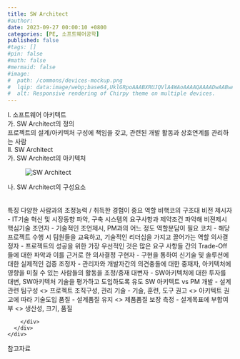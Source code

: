 ```yaml
---
title: SW Architect
#author: 
date: 2023-09-27 00:00:10 +0800
categories: [PE, 소프트웨어공학]
published: false
#tags: []
#pin: false
#math: false
#mermaid: false
#image:
#  path: /commons/devices-mockup.png
#  lqip: data:image/webp;base64,UklGRpoAAABXRUJQVlA4WAoAAAAQAAAADwAABwAAQUxQSDIAAAARL0AmbZurmr57yyIiqE8oiG0bejIYEQTgqiDA9vqnsUSI6H+oAERp2HZ65qP/VIAWAFZQOCBCAAAA8AEAnQEqEAAIAAVAfCWkAALp8sF8rgRgAP7o9FDvMCkMde9PK7euH5M1m6VWoDXf2FkP3BqV0ZYbO6NA/VFIAAAA
#  alt: Responsive rendering of Chirpy theme on multiple devices.
---
```


<div class="post-wrap">
  <div class="para">
    <div class="para-title">
      I. 소프트웨어 아키텍트
    </div>
    <div class="para-cntnt">
      <div class="para">
        <div class="para-title">
          가. SW Architect의 정의
        </div>
        <div class="para-cntnt">
            프로젝트의 설계/아키텍처 구성에 책임을 갖고, 관련된 개발 활동과 상호연계를 관리하는 사람
        </div>
      </div>
    </div>
  </div>
  
  <div class="para">
    <div class="para-title">
      II. SW Architect
    </div>
    <div class="para-cntnt">
      <div class="para">
        <div class="para-title">
          가. SW Architect의 아키텍처
        </div>
        <div class="para-cntnt">
          <figure class="post-figure">
            <img src="/assets/img/posts/SW-Architect.png" alt="SW Architect">
<!--            <figcaption>Source: Unveiling the Metaverse: Exploring Emerging Trends, Multifaceted Perspectives, and Future Challenges</figcaption>-->
          </figure>
        </div>
      </div>
      <div class="para">
        <div class="para-title">
          나. SW Architect의 구성요소
        </div>
        <div class="para-cntnt">
          <table class="post-table">
          </table>
          특징
  다양한 사람과의 조정능력 / 취득한 경험이 중요
역할 비핵코의 구조대
  비전 제시자 - IT기술 혁신 및 시장동향 파악, 구축 시스템의 요구사항과 제약조건 파악해 비젼제시 
  핵심기술 조언자 - 기술적인 조언제시, PM과의 어느 정도 역할분담이 필요
  코치 - 해당 프로젝트 수행 시 팀원들을 교육하고, 기술적인 리더십을 가지고 끌어가는 역할
  의사결정자 - 프로젝트의 성공을 위한 가장 우선적인 것은 많은 요구 사항들 간의 Trade-Off들에 대한 파악과 이를 근거로 한 의사결정
  구현자 - 구현을 통하여 신기술 및 솔루션에 대한 실제적인 검증
  조정자 - 관리자와 개발자간의 의견충돌에 대한 중재자, 아키텍처에 영향을 미칠 수 있는 사람들의 활동을 조정/중재
  대변자 - SW아키텍처에 대한 투자를 대변, SW아키텍처 기술을 평가하고 도입하도록 유도
SW 아키텍트 vs PM
  개발 - 설계관련 팀구성 &lt;&gt; 프로젝트 조직구성, 관리
  기술 - 기술, 훈련, 도구 권고 &lt;&gt; 아키텍트 권고에 따라 기술도입
  품질 - 설계품질 유지 &lt;&gt; 제품품질 보장
  측정 - 설계목표에 부합여부 &lt;&gt; 생산성, 크기, 품질

        </div>
      </div>
    </div>
  </div>

  <div class="refr-wrap">
    <div class="refr-title">
        참고자료
    </div>
    <ol class="refr-list">
    <!--    <li>(나현식, 최대선) <a target="_blank" href="https://scienceon.kisti.re.kr/commons/util/originalView.do?cn=JAKO202225948430499&oCn=JAKO202225948430499&dbt=JAKO&journal=NJOU00291864">메타버스 보안 위협 요소 및 대응 방안 검토</a></li>-->
    <!--    <li>(M. Uddin, S. Manickam, H. Ullah, M. Obaidat and A. Dandoush) <a target="_blank" href="https://ieeexplore.ieee.org/abstract/document/10138386">Unveiling the Metaverse: Exploring Emerging Trends, Multifaceted Perspectives, and Future Challenges</a></li>-->
    </ol>
  </div>
</div>
